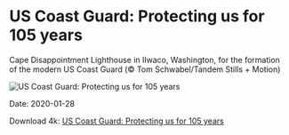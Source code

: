 # US Coast Guard: Protecting us for 105 years

Cape Disappointment Lighthouse in Ilwaco, Washington, for the formation of the modern US Coast Guard (© Tom Schwabel/Tandem Stills + Motion)

![US Coast Guard: Protecting us for 105 years](https://bing.com/th?id=OHR.CapeDisappointment_EN-US8548904341_UHD.jpg&rf=LaDigue_UHD.jpg&pid=hp&w=1024&h=576)

Date: 2020-01-28

Download 4k: [US Coast Guard: Protecting us for 105 years](https://bing.com/th?id=OHR.CapeDisappointment_EN-US8548904341_UHD.jpg&rf=LaDigue_UHD.jpg&pid=hp&w=3840&h=2160)

